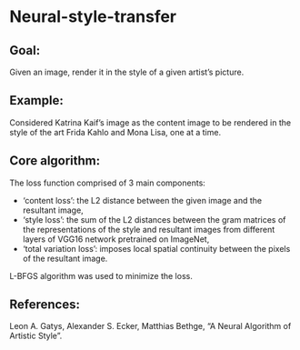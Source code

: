# Neural-style-transfer

## Goal:
Given an image, render it in the style of a given artist’s picture.



## Example:
Considered Katrina Kaif’s image as the content image to be rendered in the style of the art Frida Kahlo and Mona Lisa, one at a time.


## Core algorithm:
The loss function comprised of 3 main components:
- ‘content loss’: the L2 distance between the given image and the resultant image,
- ‘style loss’: the sum of the L2 distances between the gram matrices of the 	representations of the style and resultant images from different layers of 	VGG16 network pretrained on ImageNet,
- ‘total variation loss’: imposes local spatial continuity between the pixels of 	the resultant image.

L-BFGS algorithm was used to minimize the loss.



## References:
Leon A. Gatys, Alexander S. Ecker, Matthias Bethge, “A Neural Algorithm of Artistic Style”.
